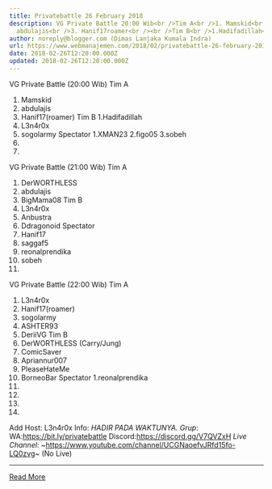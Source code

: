 ```yaml
---
title: Privatebattle 26 February 2018
description: VG Private Battle 20:00 Wib<br />Tim A<br />1. Mamskid<br />2.
  abdulajis<br />3. Hanif17roamer<br /><br />Tim B<br />1.Hadifadillah<br
author: noreply@blogger.com (Dimas Lanjaka Kumala Indra)
url: https://www.webmanajemen.com/2018/02/privatebattle-26-february-2018.html
date: 2018-02-26T12:20:00.000Z
updated: 2018-02-26T12:20:00.000Z
---
```


VG Private Battle (20:00 Wib)
Tim A
1. Mamskid
2. abdulajis
3. Hanif17(roamer)
Tim B
1.Hadifadillah
2. L3n4r0x
3. sogolarmy
Spectator
1.XMAN23
2.figo05
3.sobeh
4.
5.
VG Private Battle (21:00 Wib)
Tim A
1. DerWORTHLESS
2. abdulajis
3. BigMama08
Tim B
1. L3n4r0x
2. Anbustra
3. Ddragonoid
Spectator
1. Hanif17
2. saggaf5
3. reonalprendika
4. sobeh
5.
VG Private Battle (22:00 Wib)
Tim A
1. L3n4r0x
2. Hanif17(roamer)
3. sogolarmy
4. ASHTER93
5. DeriiVG
Tim B
1. DerWORTHLESS (Carry/Jung)
2. ComicSaver
3. Apriannur007
4. PleaseHateMe
5. BorneoBar
Spectator
1.reonalprendika
2.
3.
4.
5.
Add Host: L3n4r0x
Info: *HADIR PADA WAKTUNYA*.
*Grup*:
WA:https://bit.ly/privatebattle
Discord:https://discord.gg/V7QVZxH
*Live Channel*: ~https://www.youtube.com/channel/UCGNaoefvJRfd15fo-LQ0zvg~ (No Live)<hr/> <a href="https://www.webmanajemen.com/2018/02/privatebattle-26-february-2018.html" rel="follow" class="button" id="read-more">Read More</a>